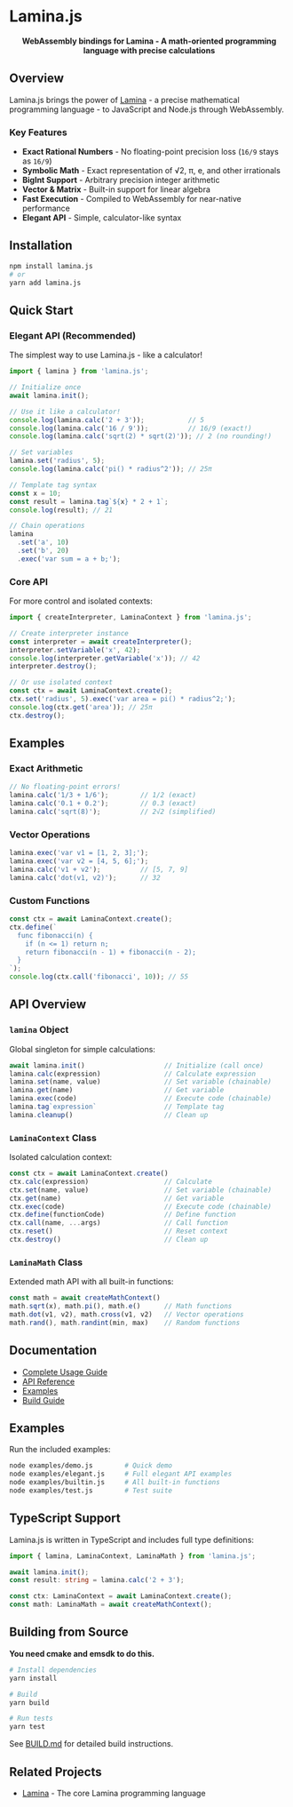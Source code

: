 # Lamina.js

<div align="center">

**WebAssembly bindings for Lamina - A math-oriented programming language with precise calculations**

</div>

## Overview

Lamina.js brings the power of [Lamina](https://github.com/Lamina-dev/Lamina) - a precise mathematical programming language - to JavaScript and Node.js through WebAssembly.

### Key Features

- **Exact Rational Numbers** - No floating-point precision loss (`16/9` stays as `16/9`)
- **Symbolic Math** - Exact representation of √2, π, e, and other irrationals
- **BigInt Support** - Arbitrary precision integer arithmetic
- **Vector & Matrix** - Built-in support for linear algebra
- **Fast Execution** - Compiled to WebAssembly for near-native performance
- **Elegant API** - Simple, calculator-like syntax

## Installation

```bash
npm install lamina.js
# or
yarn add lamina.js
```

## Quick Start

### Elegant API (Recommended)

The simplest way to use Lamina.js - like a calculator!

```javascript
import { lamina } from 'lamina.js';

// Initialize once
await lamina.init();

// Use it like a calculator!
console.log(lamina.calc('2 + 3'));           // 5
console.log(lamina.calc('16 / 9'));          // 16/9 (exact!)
console.log(lamina.calc('sqrt(2) * sqrt(2)')); // 2 (no rounding!)

// Set variables
lamina.set('radius', 5);
console.log(lamina.calc('pi() * radius^2')); // 25π

// Template tag syntax
const x = 10;
const result = lamina.tag`${x} * 2 + 1`;
console.log(result); // 21

// Chain operations
lamina
  .set('a', 10)
  .set('b', 20)
  .exec('var sum = a + b;');
```

### Core API

For more control and isolated contexts:

```javascript
import { createInterpreter, LaminaContext } from 'lamina.js';

// Create interpreter instance
const interpreter = await createInterpreter();
interpreter.setVariable('x', 42);
console.log(interpreter.getVariable('x')); // 42
interpreter.destroy();

// Or use isolated context
const ctx = await LaminaContext.create();
ctx.set('radius', 5).exec('var area = pi() * radius^2;');
console.log(ctx.get('area')); // 25π
ctx.destroy();
```

## Examples

### Exact Arithmetic

```javascript
// No floating-point errors!
lamina.calc('1/3 + 1/6');        // 1/2 (exact)
lamina.calc('0.1 + 0.2');        // 0.3 (exact)
lamina.calc('sqrt(8)');          // 2√2 (simplified)
```

### Vector Operations

```javascript
lamina.exec('var v1 = [1, 2, 3];');
lamina.exec('var v2 = [4, 5, 6];');
lamina.calc('v1 + v2');          // [5, 7, 9]
lamina.calc('dot(v1, v2)');      // 32
```

### Custom Functions

```javascript
const ctx = await LaminaContext.create();
ctx.define(`
  func fibonacci(n) {
    if (n <= 1) return n;
    return fibonacci(n - 1) + fibonacci(n - 2);
  }
`);
console.log(ctx.call('fibonacci', 10)); // 55
```

## API Overview

### `lamina` Object

Global singleton for simple calculations:

```javascript
await lamina.init()                    // Initialize (call once)
lamina.calc(expression)                // Calculate expression
lamina.set(name, value)                // Set variable (chainable)
lamina.get(name)                       // Get variable
lamina.exec(code)                      // Execute code (chainable)
lamina.tag`expression`                 // Template tag
lamina.cleanup()                       // Clean up
```

### `LaminaContext` Class

Isolated calculation context:

```javascript
const ctx = await LaminaContext.create()
ctx.calc(expression)                   // Calculate
ctx.set(name, value)                   // Set variable (chainable)
ctx.get(name)                          // Get variable
ctx.exec(code)                         // Execute code (chainable)
ctx.define(functionCode)               // Define function
ctx.call(name, ...args)                // Call function
ctx.reset()                            // Reset context
ctx.destroy()                          // Clean up
```

### `LaminaMath` Class

Extended math API with all built-in functions:

```javascript
const math = await createMathContext()
math.sqrt(x), math.pi(), math.e()      // Math functions
math.dot(v1, v2), math.cross(v1, v2)   // Vector operations
math.rand(), math.randint(min, max)    // Random functions
```

## Documentation

- [Complete Usage Guide](./docs/USAGE.md)
- [API Reference](./docs/API_REFERENCE.md)
- [Examples](./examples/)
- [Build Guide](./docs/BUILD.md)

## Examples

Run the included examples:

```bash
node examples/demo.js        # Quick demo
node examples/elegant.js     # Full elegant API examples
node examples/builtin.js     # All built-in functions
node examples/test.js        # Test suite
```

## TypeScript Support

Lamina.js is written in TypeScript and includes full type definitions:

```typescript
import { lamina, LaminaContext, LaminaMath } from 'lamina.js';

await lamina.init();
const result: string = lamina.calc('2 + 3');

const ctx: LaminaContext = await LaminaContext.create();
const math: LaminaMath = await createMathContext();
```

## Building from Source

**You need cmake and emsdk to do this.**

```bash
# Install dependencies
yarn install

# Build
yarn build

# Run tests
yarn test
```

See [BUILD.md](./docs/BUILD.md) for detailed build instructions.

## Related Projects

- [Lamina](https://github.com/Lamina-dev/Lamina) - The core Lamina programming language

